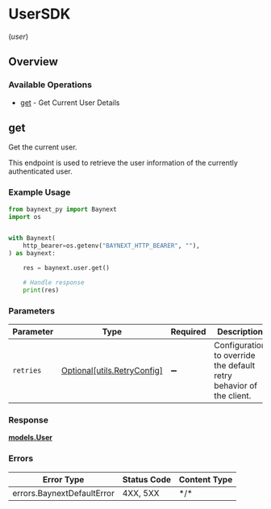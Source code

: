 # UserSDK
(*user*)

## Overview

### Available Operations

* [get](#get) - Get Current User Details

## get

Get the current user.

This endpoint is used to retrieve the user information of the currently
authenticated user.

### Example Usage

<!-- UsageSnippet language="python" operationID="get_current_user_details_v1_user_me_get" method="get" path="/v1/user/me" -->
```python
from baynext_py import Baynext
import os


with Baynext(
    http_bearer=os.getenv("BAYNEXT_HTTP_BEARER", ""),
) as baynext:

    res = baynext.user.get()

    # Handle response
    print(res)

```

### Parameters

| Parameter                                                           | Type                                                                | Required                                                            | Description                                                         |
| ------------------------------------------------------------------- | ------------------------------------------------------------------- | ------------------------------------------------------------------- | ------------------------------------------------------------------- |
| `retries`                                                           | [Optional[utils.RetryConfig]](../../models/utils/retryconfig.md)    | :heavy_minus_sign:                                                  | Configuration to override the default retry behavior of the client. |

### Response

**[models.User](../../models/user.md)**

### Errors

| Error Type                 | Status Code                | Content Type               |
| -------------------------- | -------------------------- | -------------------------- |
| errors.BaynextDefaultError | 4XX, 5XX                   | \*/\*                      |